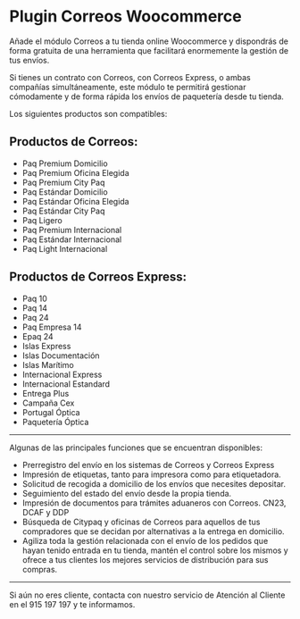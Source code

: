 # Plugin Correos Woocommerce

Añade el módulo Correos a tu tienda online Woocommerce y dispondrás de forma gratuita de una herramienta que facilitará enormemente la gestión de tus envíos.

Si tienes un contrato con Correos, con Correos Express, o ambas compañías simultáneamente, este módulo te permitirá gestionar cómodamente y de forma rápida los envíos de paquetería desde tu tienda.

Los siguientes productos son compatibles:

## Productos de Correos:

- Paq Premium Domicilio
- Paq Premium Oficina Elegida
- Paq Premium City Paq
- Paq Estándar Domicilio
- Paq Estándar Oficina Elegida
- Paq Estándar City Paq
- Paq Ligero
- Paq Premium Internacional
- Paq Estándar Internacional
- Paq Light Internacional

## Productos de Correos Express:
- Paq 10
- Paq 14
- Paq 24
- Paq Empresa 14
- Epaq 24
- Islas Express
- Islas Documentación
- Islas Marítimo
- Internacional Express
- Internacional Estandard
- Entrega Plus
- Campaña Cex
- Portugal Óptica
- Paquetería Óptica
***
Algunas de las principales funciones que se encuentran disponibles:
- Prerregistro del envío en los sistemas de Correos y Correos Express
- Impresión de etiquetas, tanto para impresora como para etiquetadora.
- Solicitud de recogida a domicilio de los envíos que necesites depositar.
- Seguimiento del estado del envío desde la propia tienda.
- Impresión de documentos para trámites aduaneros con Correos. CN23, DCAF y DDP
- Búsqueda de Citypaq y oficinas de Correos para aquellos de tus compradores que se decidan por alternativas a la entrega en domicilio.
- Agiliza toda la gestión relacionada con el envío de los pedidos que hayan tenido entrada en tu tienda, mantén el control sobre los mismos y ofrece a tus clientes los mejores servicios de distribución para sus compras.
***
Si aún no eres cliente, contacta con nuestro servicio de Atención al Cliente en el 915 197 197 y te informamos.
